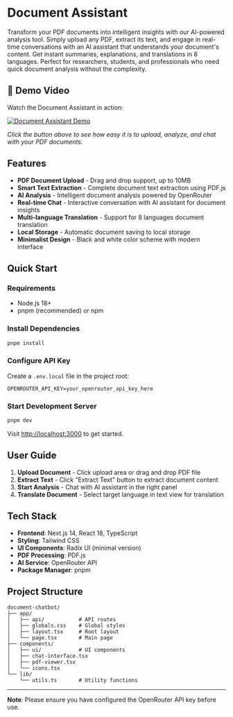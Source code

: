 # Document Assistant

Transform your PDF documents into intelligent insights with our AI-powered analysis tool. Simply upload any PDF, extract its text, and engage in real-time conversations with an AI assistant that understands your document's content. Get instant summaries, explanations, and translations in 8 languages. Perfect for researchers, students, and professionals who need quick document analysis without the complexity.

## 🎥 Demo Video

Watch the Document Assistant in action:

[![Document Assistant Demo](https://img.shields.io/badge/📹_Watch_Demo-Video-blue?style=for-the-badge)](https://drive.google.com/file/d/1MJSno2L64SfDfLkg9TisRCzzkZ1uQRvn/view?usp=drive_link)

*Click the button above to see how easy it is to upload, analyze, and chat with your PDF documents.* 

## Features

- **PDF Document Upload** - Drag and drop support, up to 10MB
- **Smart Text Extraction** - Complete document text extraction using PDF.js
- **AI Analysis** - Intelligent document analysis powered by OpenRouter
- **Real-time Chat** - Interactive conversation with AI assistant for document insights
- **Multi-language Translation** - Support for 8 languages document translation
- **Local Storage** - Automatic document saving to local storage
- **Minimalist Design** - Black and white color scheme with modern interface

## Quick Start

### Requirements

- Node.js 18+
- pnpm (recommended) or npm

### Install Dependencies

```bash
pnpm install
```

### Configure API Key

Create a `.env.local` file in the project root:

```env
OPENROUTER_API_KEY=your_openrouter_api_key_here
```

### Start Development Server

```bash
pnpm dev
```

Visit [http://localhost:3000](http://localhost:3000) to get started.

## User Guide

1. **Upload Document** - Click upload area or drag and drop PDF file
2. **Extract Text** - Click "Extract Text" button to extract document content
3. **Start Analysis** - Chat with AI assistant in the right panel
4. **Translate Document** - Select target language in text view for translation

## Tech Stack

- **Frontend**: Next.js 14, React 18, TypeScript
- **Styling**: Tailwind CSS
- **UI Components**: Radix UI (minimal version)
- **PDF Processing**: PDF.js
- **AI Service**: OpenRouter API
- **Package Manager**: pnpm

## Project Structure

```
document-chatbot/
├── app/
│   ├── api/           # API routes
│   ├── globals.css    # Global styles
│   ├── layout.tsx     # Root layout
│   └── page.tsx       # Main page
├── components/
│   ├── ui/            # UI components
│   ├── chat-interface.tsx
│   ├── pdf-viewer.tsx
│   └── icons.tsx
└── lib/
    └── utils.ts       # Utility functions
```

---

**Note**: Please ensure you have configured the OpenRouter API key before use.
